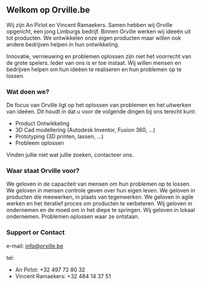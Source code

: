 ## Welkom op Orville.be

Wij zijn An Pirlot en Vincent Ramaekers. Samen hebben wij Orville opgericht, een jong Limburgs bedrijf. Binnen Orville werken wij ideeën uit tot producten. We ontwikkelen onze eigen producten maar willen ook andere bedrijven helpen in hun ontwikkeling.

Innovatie, vernieuwing en problemen oplossen zijn niet het voorrecht van de grote spelers. Ieder van ons is er toe instaat. Wij willen mensen en bedrijven helpen om hun ideëen te realiseren en hun problemen op te lossen.

### Wat doen we?
De focus van Orville ligt op het oplossen van problemen en het uitwerken van ideëen. Dit houdt in dat u voor de volgende dingen bij ons terecht kunt:
- Product Ontwikkeling
- 3D Cad modellering (Autodesk Inventor, Fusion 360, ...)
- Prototyping (3D printen, lassen, ...)
- Probleem oplossen

Vinden jullie niet wat jullie zoeken, contacteer ons.


### Waar staat Orville voor?
We geloven in de capaciteit van mensen om hun problemen op te lossen.
We geloven in mensen controle geven over hun eigen leven.
We geloven in producten die meewerken, in plaats van tegenwerken.
We geloven in agile werken en het iteratief proces om producten te verbeteren.
Wij geloven in ondernemen en de moed om in het diepe te springen.
Wij geloven in lokaal ondernemen. Problemen oplossen waar ze ontstaan. 


### Support or Contact

e-mail: info@orville.be

tel:  
* An Pirlot: +32 497 72 80 32
* Vincent Ramaekers: +32 484 14 37 51
